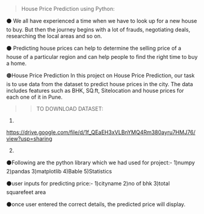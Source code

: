 >House Price Prediction using Python:

⚫ We all have experienced a time when we have to look up for a new house to buy. But then the journey begins with a lot of frauds, negotiating deals, researching the local areas and so on.

⚫ Predicting house prices can help to determine the selling price of a house of a particular region and can help people to find the right time to buy a home.

🟤House Price Prediction
In this project on House Price Prediction, our task is to use data from the dataset to predict house prices in the city. The data includes features such as BHK, SQ.ft, Sitelocation 
and house prices for each one of it in Pune.

>>TO DOWNLOAD DATASET:
1)
https://drive.google.com/file/d/1f_QEaEH3xVLBnYMQ4Rm380ayru7HMJ76/view?usp=sharing

2)


⚫Following are the python library which we had used for project:-
  1)numpy
  2)pandas
  3)matplotlib
  4)Bable
  5)Statistics

⚫user inputs for predicting price:-
  1)cityname
  2)no of bhk
  3)total squarefeet area

⚫once user entered the correct details, the predicted price will display.
